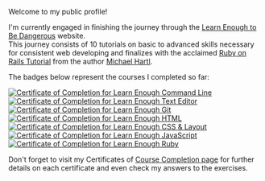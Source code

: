 <!--
**fchagasjr/fchagasjr** is a ✨ _special_ ✨ repository because its `README.md` (this file) appears on your GitHub profile.

Here are some ideas to get you started:

- 🔭 I’m currently working on ...
- 🌱 I’m currently learning ...
- 👯 I’m looking to collaborate on ...
- 🤔 I’m looking for help with ...
- 💬 Ask me about ...
- 📫 How to reach me: ...
- 😄 Pronouns: ...
- ⚡ Fun fact: ...
-->
Welcome to my public profile!

I'm currently engaged in finishing the journey through the [Learn Enough to Be Dangerous](https://www.learnenough.com) website.  
This journey consists of 10 tutorials on basic to advanced skills necessary for consistent web developing and finalizes with the acclaimed [Ruby on Rails Tutorial](https://www.learnenough.com/course/ruby_on_rails_tutorial_7th_edition) from the author [Michael Hartl](https://www.michaelhartl.com).

The badges below represent the courses I completed so far:

<a href="https://www.learnenough.com/certificates/FChagasJr"><img src="https://www.learnenough.com/certificates/FChagasJr/command-line-tutorial.svg" alt="Certificate of Completion for Learn Enough Command Line"></a><a href="https://www.learnenough.com/certificates/FChagasJr"><img src="https://www.learnenough.com/certificates/FChagasJr/text-editor-tutorial.svg" alt="Certificate of Completion for Learn Enough Text Editor"></a><a href="https://www.learnenough.com/certificates/FChagasJr"><img src="https://www.learnenough.com/certificates/FChagasJr/git-tutorial.svg" alt="Certificate of Completion for Learn Enough Git"></a><a href="https://www.learnenough.com/certificates/FChagasJr"><img src="https://www.learnenough.com/certificates/FChagasJr/html-tutorial.svg" alt="Certificate of Completion for Learn Enough HTML"></a><a href="https://www.learnenough.com/certificates/FChagasJr"><img src="https://www.learnenough.com/certificates/FChagasJr/css-and-layout-tutorial.svg" alt="Certificate of Completion for Learn Enough CSS &amp; Layout"></a><a href="https://www.learnenough.com/certificates/FChagasJr"><img src="https://www.learnenough.com/certificates/FChagasJr/javascript-tutorial.svg" alt="Certificate of Completion for Learn Enough JavaScript"></a><a href="https://www.learnenough.com/certificates/FChagasJr"><img src="https://www.learnenough.com/certificates/FChagasJr/ruby-tutorial.svg" alt="Certificate of Completion for Learn Enough Ruby"></a>

Don't forget to visit my Certificates of [Course Completion page](https://www.learnenough.com/certificates/FChagasJr) for further details on each certificate and even check my answers to the exercises.

